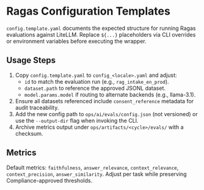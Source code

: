 ﻿# Ragas Configuration Templates

`config.template.yaml` documents the expected structure for running Ragas evaluations against LiteLLM. Replace `${...}` placeholders via CLI overrides or environment variables before executing the wrapper.

## Usage Steps
1. Copy `config.template.yaml` to `config_<locale>.yaml` and adjust:
   - `id` to match the evaluation run (e.g., `rag_intake_en_prod`).
   - `dataset.path` to reference the approved JSONL dataset.
   - `model.params.model` if routing to alternate backends (e.g., llama-3.1).
2. Ensure all datasets referenced include `consent_reference` metadata for audit traceability.
3. Add the new config path to `ops/ai/evals/config.json` (not versioned) or use the `--output-dir` flag when invoking the CLI.
4. Archive metrics output under `ops/artifacts/<cycle>/evals/` with a checksum.

## Metrics
Default metrics: `faithfulness`, `answer_relevance`, `context_relevance`, `context_precision`, `answer_similarity`. Adjust per task while preserving Compliance-approved thresholds.